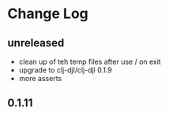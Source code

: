 # Change Log

## unreleased
- clean up of teh temp files after use / on exit
- upgrade to clj-djl/clj-djl 0.1.9
- more asserts

## 0.1.11
